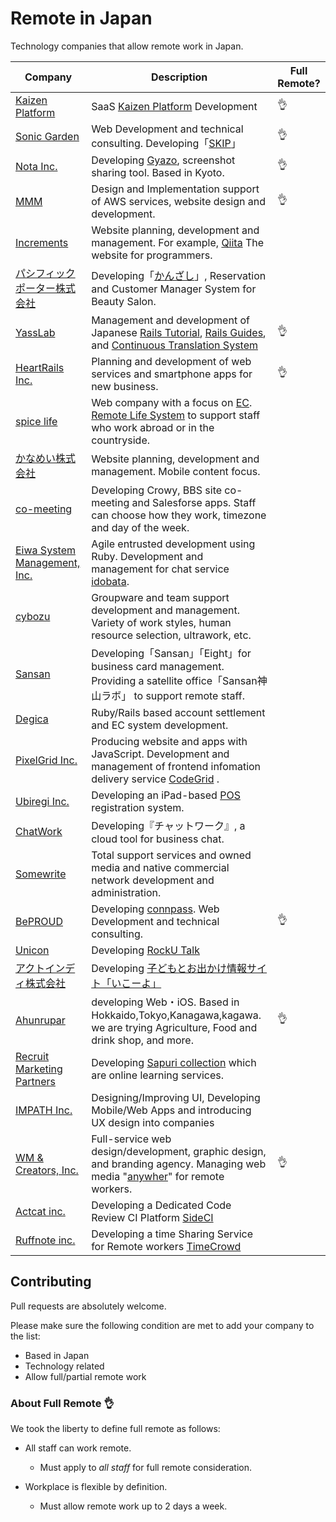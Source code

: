 # Remote in Japan

Technology companies that allow remote work in Japan.


| Company | Description | Full Remote? |
| ------------- | ------------- | ------------- |
| [Kaizen Platform](https://kaizenplatform.com/) | SaaS [Kaizen Platform](https://kaizenplatform.com) Development | :ok_hand: |
| [Sonic Garden](http://www.sonicgarden.jp/) | Web Development and technical consulting. Developing「[SKIP](http://www.skip-sns.jp/)」|  :ok_hand: |
| [Nota Inc.](http://www.notainc.com/) | Developing [Gyazo](https://gyazo.com/), screenshot sharing tool. Based in Kyoto. | :ok_hand: |
| [MMM](http://mmmcorp.co.jp/) | Design and Implementation support of AWS services, website design and development. | :ok_hand: |
| [Increments](http://increments.co.jp/) | Website planning, development and management. For example, [Qiita](http://qiita.com) The website for programmers. | |
| [パシフィックポーター株式会社](http://pacificporter.jp/) | Developing「[かんざし](https://kanzashi.com/)」, Reservation and Customer Manager System for Beauty Salon. | |
| [YassLab](http://yasslab.jp/en/) | Management and development of Japanese [Rails Tutorial](http://railstutorial.jp), [Rails Guides](http://railsguides.jp), and [Continuous Translation System](https://speakerdeck.com/yasulab/how-we-continuously-translate-railsguides) | :ok_hand: |
| [HeartRails Inc.](http://www.heartrails.com/) | Planning and development of web services and smartphone apps for new business. | :ok_hand: |
| [spice life](http://spicelife.jp/) | Web company with a focus on [EC](https://en.wikipedia.org/wiki/E-commerce). [Remote Life System](http://blog.spicelife.jp/entry/2015/03/16/190613) to support staff who work abroad or in the countryside. | |
| [かなめい株式会社](http://kanamei.co.jp/) | Website planning, development and management. Mobile content focus. | |
| [co-meeting](http://www.co-meeting.co.jp/) | Developing Crowy, BBS site co-meeting and Salesforse apps. Staff can choose how they work, timezone and day of the week. | |
| [Eiwa System Management, Inc.](http://www.esm.co.jp/) | Agile entrusted development using Ruby. Development and management for chat service [idobata](https://idobata.io/ja/home).| |
| [cybozu](http://cybozu.co.jp/) | Groupware and team support development and management. Variety of work styles, human resource selection, ultrawork, etc. | |
| [Sansan](http://jp.corp-sansan.com/) | Developing「Sansan」「Eight」for business card management. Providing a satellite office「Sansan神山ラボ」 to support remote staff.| |
| [Degica](https://www.degica.com/) | Ruby/Rails based account settlement and EC system development. | |
| [PixelGrid Inc.](http://www.pxgrid.com) | Producing website and apps with JavaScript. Development and management of frontend infomation delivery service [CodeGrid](http://www.codegrid.net/) . | |
| [Ubiregi Inc.](https://ubiregi.com/) | Developing an iPad-based [POS](https://en.wikipedia.org/wiki/Point_of_sale) registration system. | |
| [ChatWork](http://www.chatwork.com/) | Developing『チャットワーク』, a cloud tool for business chat. | |
| [Somewrite](http://somewrite.com/) | Total support services and owned media and native commercial network development and administration. | |
| [BePROUD](http://www.beproud.jp/) | Developing [connpass](http://connpass.com). Web Development and technical consulting. | :ok_hand: |
| [Unicon](http://www.unicon-ltd.com/) | Developing [RockU Talk](https://play.google.com/store/apps/details?id=com.unicon_ltd.rockuapps.community&hl=ja) |  |
| [アクトインディ株式会社](http://www.actindi.com/) | Developing [子どもとお出かけ情報サイト「いこーよ」](http://iko-yo.net/) | |
| [Ahunrupar](http://www.ahunrupar.co/) | developing Web・iOS. Based in Hokkaido,Tokyo,Kanagawa,kagawa. we are trying Agriculture, Food and drink shop, and more. | :ok_hand: |
| [Recruit Marketing Partners](http://www.recruit-mp.co.jp/) | Developing [Sapuri collection](http://www.recruit-mp.co.jp/service/sapuri.html) which are online learning services. | |
| [IMPATH Inc.](http://impath.co.jp/) |Designing/Improving UI, Developing Mobile/Web Apps and introducing UX design into companies| |
| [WM & Creators, Inc.](https://wm-creators.com/) |Full-service web design/development, graphic design, and branding agency. Managing web media "[anywher](http://anywher.net)" for remote workers.|:ok_hand:|
| [Actcat inc.](http://www.actcat.co.jp/) | Developing a Dedicated Code Review CI Platform [SideCI](https://www.sideci.com/) | |
| [Ruffnote inc.](http://co.ruffnote.com/) | Developing a time Sharing Service for Remote workers [TimeCrowd](https://timecrowd.net/) | |

## Contributing
Pull requests are absolutely welcome.

Please make sure the following condition are met to add your company to the list:

* Based in Japan
* Technology related
* Allow full/partial remote work

### About Full Remote :ok_hand:

We took the liberty to define full remote as follows:

* All staff can work remote.
  * Must apply to _all staff_ for full remote consideration.


* Workplace is flexible by definition.
  * Must allow remote work up to 2 days a week.
